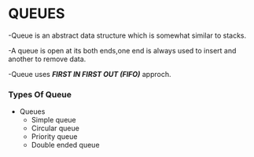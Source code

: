 # QUEUES

-Queue is an abstract data structure which is somewhat similar to stacks.

-A queue is open at its both ends,one end is always used to insert and another to remove data.

-Queue uses ***FIRST IN FIRST OUT (FIFO)*** approch.


### Types Of Queue
- Queues
    - Simple queue
    - Circular queue
    - Priority queue
    - Double ended queue
  
     
   
  
  
